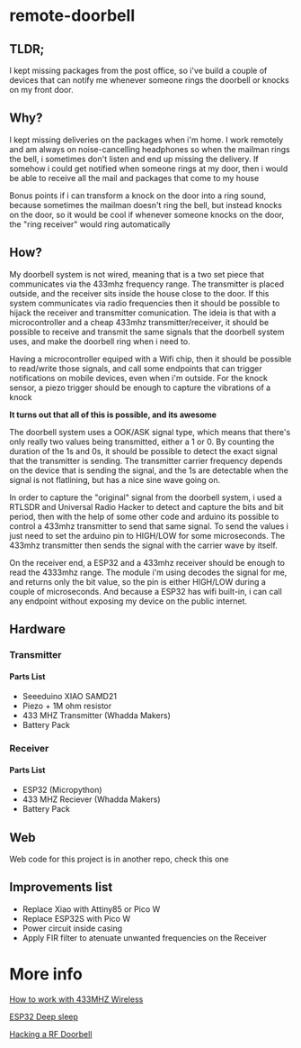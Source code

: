 # remote-doorbell

## TLDR;
I kept missing packages from the post office, so i've build a couple of devices that can notify me whenever someone rings the doorbell or knocks on my front door.

## Why?
I kept missing  deliveries on the packages when i'm home. I work remotely and am always on noise-cancelling headphones so when the mailman rings the bell, i sometimes don't listen and end up missing the delivery. If somehow i could get notified when someone rings at my door, then i would be able to receive all the mail and packages that come to my house

Bonus points if i can transform a knock on the door into a ring sound, because sometimes the mailman doesn't ring the bell, but instead knocks on the door, so it would be cool if whenever someone knocks on the door, the "ring receiver" would ring automatically

## How?
My doorbell system is not wired, meaning that is a two set piece that communicates via the 433mhz frequency range. The transmitter is placed outside, and the receiver sits inside the house close to the door. If this system communicates via radio frequencies then it should be possible to hijack the receiver and transmitter comunication. The ideia is that with a microcontroller and a cheap 433mhz transmitter/receiver, it should be possible to receive and transmit the same signals that the doorbell system uses, and make the doorbell ring when i need to. 

Having a microcontroller equiped with a Wifi chip, then it should be possible to read/write those signals, and call some endpoints that can trigger notifications on mobile devices, even when i'm outside. For the knock sensor, a piezo trigger should be enough to capture the vibrations of a knock

**It turns out that all of this is possible, and its awesome** 

The doorbell system uses a OOK/ASK signal type, which means that there's only really two values being transmitted, either a 1 or 0. By counting the duration of the 1s and 0s, it should be possible to detect the exact signal that the transmitter is sending. The transmitter carrier frequency depends on the device that is sending the signal, and the 1s are detectable when the signal is not flatlining, but has a nice sine wave going on.

In order to capture the "original" signal from the doorbell system, i used a RTLSDR and Universal Radio Hacker to detect and capture the bits and bit period, then with the help of some other code and arduino its possible to control a 433mhz transmitter to send that same signal. To send the values i just need to set the arduino pin to HIGH/LOW for some microseconds. The 433mhz transmitter then sends the signal with the carrier wave by itself.

On the receiver end, a ESP32 and a 433mhz receiver should be enough to read the 4333mhz range. The module i'm using decodes the signal for me, and returns only the bit value, so the pin is either HIGH/LOW during a couple of microseconds. And because a ESP32 has wifi built-in, i can call any endpoint without exposing my device on the public internet.

## Hardware

### Transmitter
#### Parts List
- Seeeduino XIAO SAMD21
- Piezo + 1M ohm resistor
- 433 MHZ Transmitter (Whadda Makers)
- Battery Pack

### Receiver
#### Parts List
- ESP32 (Micropython)
- 433 MHZ Reciever (Whadda Makers)
- Battery Pack

## Web
Web code for this project is in another repo, check this one


## Improvements list
- Replace Xiao with Attiny85 or Pico W
- Replace ESP32S with Pico W
- Power circuit inside casing
- Apply FIR filter to atenuate unwanted frequencies on the Receiver

# More info
[How to work with 433MHZ Wireless](https://lastminuteengineers.com/433mhz-rf-wireless-arduino-tutorial/)

[ESP32 Deep sleep](https://randomnerdtutorials.com/micropython-esp32-deep-sleep-wake-up-sources/)

[Hacking a RF Doorbell](https://samy.pl/dingdong/)
